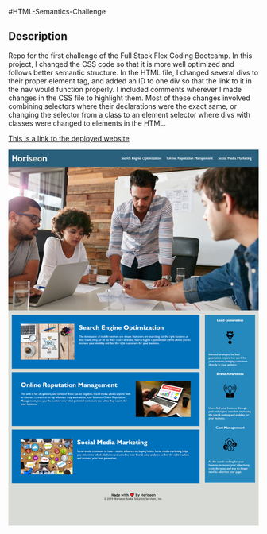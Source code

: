 #HTML-Semantics-Challenge

## Description
Repo for the first challenge of the Full Stack Flex Coding Bootcamp. In this project, I changed the CSS code so that it is more well optimized and follows better semantic structure. In the HTML file, I changed several divs to their proper element tag, and added an ID to one div so that the link to it in the nav would function properly. I included comments wherever I made changes in the CSS file to highlight them. Most of these changes involved combining selectors where their declarations were the exact same, or changing the selector from a class to an element selector where divs with classes were changed to elements in the HTML.

[This is a link to the deployed website](https://danmac121.github.io/HTML-Semantics-Challenge/)

![Here is a screenshot of the site](/assets/images/Screenshot.png)





